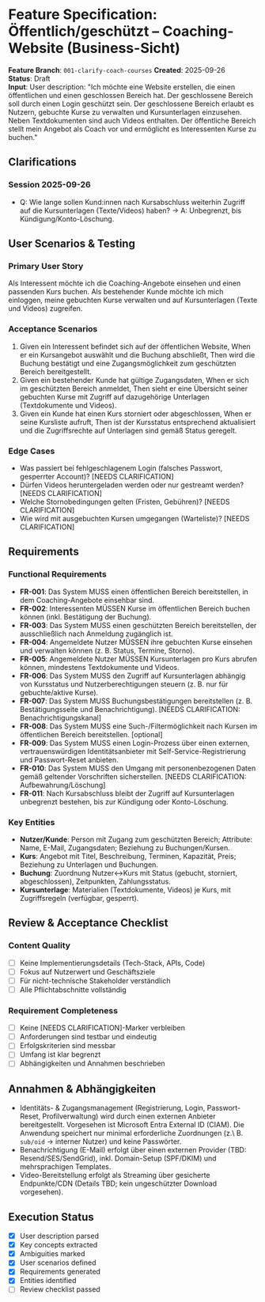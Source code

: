 # Feature Specification: Öffentlich/geschützt – Coaching-Website (Business-Sicht)

**Feature Branch**: `001-clarify-coach-courses`
**Created**: 2025-09-26  
**Status**: Draft  
**Input**: User description: "Ich möchte eine Website erstellen, die einen öffentlichen und einen geschlossen Bereich hat. Der geschlossene Bereich soll durch einen Login geschützt sein. Der geschlossene Bereich erlaubt es Nutzern, gebuchte Kurse zu verwalten und Kursunterlagen einzusehen. Neben Textdokumenten sind auch Videos enthalten.
Der öffentliche Bereich stellt mein Angebot als Coach vor und ermöglicht es Interessenten Kurse zu buchen."

## Clarifications

### Session 2025-09-26

- Q: Wie lange sollen Kund:innen nach Kursabschluss weiterhin Zugriff auf die Kursunterlagen (Texte/Videos) haben? → A: Unbegrenzt, bis Kündigung/Konto-Löschung.

## User Scenarios & Testing

### Primary User Story

Als Interessent möchte ich die Coaching-Angebote einsehen und einen passenden Kurs buchen. Als bestehender Kunde möchte ich mich einloggen, meine gebuchten Kurse verwalten und auf Kursunterlagen (Texte und Videos) zugreifen.

### Acceptance Scenarios

1. Given ein Interessent befindet sich auf der öffentlichen Website, When er ein Kursangebot auswählt und die Buchung abschließt, Then wird die Buchung bestätigt und eine Zugangsmöglichkeit zum geschützten Bereich bereitgestellt.
1. Given ein bestehender Kunde hat gültige Zugangsdaten, When er sich im geschützten Bereich anmeldet, Then sieht er eine Übersicht seiner gebuchten Kurse mit Zugriff auf dazugehörige Unterlagen (Textdokumente und Videos).
1. Given ein Kunde hat einen Kurs storniert oder abgeschlossen, When er seine Kursliste aufruft, Then ist der Kursstatus entsprechend aktualisiert und die Zugriffsrechte auf Unterlagen sind gemäß Status geregelt.

### Edge Cases

- Was passiert bei fehlgeschlagenem Login (falsches Passwort, gesperrter Account)? [NEEDS CLARIFICATION]
- Dürfen Videos heruntergeladen werden oder nur gestreamt werden? [NEEDS CLARIFICATION]
- Welche Stornobedingungen gelten (Fristen, Gebühren)? [NEEDS CLARIFICATION]
- Wie wird mit ausgebuchten Kursen umgegangen (Warteliste)? [NEEDS CLARIFICATION]

## Requirements

### Functional Requirements

- **FR-001**: Das System MUSS einen öffentlichen Bereich bereitstellen, in dem Coaching-Angebote einsehbar sind.
- **FR-002**: Interessenten MÜSSEN Kurse im öffentlichen Bereich buchen können (inkl. Bestätigung der Buchung).
- **FR-003**: Das System MUSS einen geschützten Bereich bereitstellen, der ausschließlich nach Anmeldung zugänglich ist.
- **FR-004**: Angemeldete Nutzer MÜSSEN ihre gebuchten Kurse einsehen und verwalten können (z. B. Status, Termine, Storno).
- **FR-005**: Angemeldete Nutzer MÜSSEN Kursunterlagen pro Kurs abrufen können, mindestens Textdokumente und Videos.
- **FR-006**: Das System MUSS den Zugriff auf Kursunterlagen abhängig von Kursstatus und Nutzerberechtigungen steuern (z. B. nur für gebuchte/aktive Kurse).
- **FR-007**: Das System MUSS Buchungsbestätigungen bereitstellen (z. B. Bestätigungsseite und Benachrichtigung). [NEEDS CLARIFICATION: Benachrichtigungskanal]
- **FR-008**: Das System MUSS eine Such-/Filtermöglichkeit nach Kursen im öffentlichen Bereich bereitstellen. [optional]
- **FR-009**: Das System MUSS einen Login-Prozess über einen externen, vertrauenswürdigen Identitätsanbieter mit Self-Service-Registrierung und Passwort-Reset anbieten.
- **FR-010**: Das System MUSS den Umgang mit personenbezogenen Daten gemäß geltender Vorschriften sicherstellen. [NEEDS CLARIFICATION: Aufbewahrung/Löschung]
- **FR-011**: Nach Kursabschluss bleibt der Zugriff auf Kursunterlagen unbegrenzt bestehen, bis zur Kündigung oder Konto-Löschung.

### Key Entities

- **Nutzer/Kunde**: Person mit Zugang zum geschützten Bereich; Attribute: Name, E-Mail, Zugangsdaten; Beziehung zu Buchungen/Kursen.
- **Kurs**: Angebot mit Titel, Beschreibung, Terminen, Kapazität, Preis; Beziehung zu Unterlagen und Buchungen.
- **Buchung**: Zuordnung Nutzer↔Kurs mit Status (gebucht, storniert, abgeschlossen), Zeitpunkten, Zahlungsstatus.
- **Kursunterlage**: Materialien (Textdokumente, Videos) je Kurs, mit Zugriffsregeln (verfügbar, gesperrt).

## Review & Acceptance Checklist

### Content Quality

- [ ] Keine Implementierungsdetails (Tech-Stack, APIs, Code)
- [ ] Fokus auf Nutzerwert und Geschäftsziele
- [ ] Für nicht-technische Stakeholder verständlich
- [ ] Alle Pflichtabschnitte vollständig

### Requirement Completeness

- [ ] Keine [NEEDS CLARIFICATION]-Marker verbleiben
- [ ] Anforderungen sind testbar und eindeutig
- [ ] Erfolgskriterien sind messbar
- [ ] Umfang ist klar begrenzt
- [ ] Abhängigkeiten und Annahmen beschrieben

## Annahmen & Abhängigkeiten

- Identitäts- & Zugangsmanagement (Registrierung, Login, Passwort-Reset, Profilverwaltung) wird durch einen externen Anbieter bereitgestellt. Vorgesehen ist Microsoft Entra External ID (CIAM). Die Anwendung speichert nur minimal erforderliche Zuordnungen (z.\ B. `sub/oid` → interner Nutzer) und keine Passwörter.
- Benachrichtigung (E-Mail) erfolgt über einen externen Provider (TBD: Resend/SES/SendGrid), inkl. Domain-Setup (SPF/DKIM) und mehrsprachigen Templates.
- Video-Bereitstellung erfolgt als Streaming über gesicherte Endpunkte/CDN (Details TBD; kein ungeschützter Download vorgesehen).

## Execution Status

- [x] User description parsed
- [x] Key concepts extracted
- [x] Ambiguities marked
- [x] User scenarios defined
- [x] Requirements generated
- [x] Entities identified
- [ ] Review checklist passed
